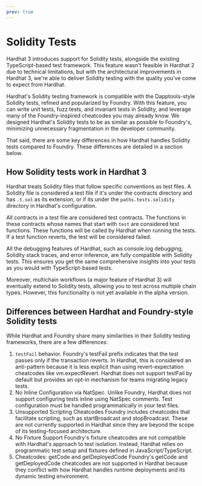 ```yaml
---
prev: true
---
```


# Solidity Tests

Hardhat 3 introduces support for Solidity tests, alongside the existing TypeScript-based test framework. This feature wasn't feasible in Hardhat 2 due to technical limitations, but with the architectural improvements in Hardhat 3, we're able to deliver Solidity testing with the quality you've come to expect from Hardhat.

Hardhat's Solidity testing framework is compatible with the Dapptools-style Solidity tests, refined and popularized by Foundry. With this feature, you can write unit tests, fuzz tests, and invariant tests in Solidity, and leverage many of the Foundry-inspired cheatcodes you may already know. We designed Hardhat's Solidity tests to be as similar as possible to Foundry's, minimizing unnecessary fragmentation in the developer community.

That said, there are some key differences in how Hardhat handles Solidity tests compared to Foundry. These differences are detailed in a section below.

## How Solidity tests work in Hardhat 3

Hardhat treats Solidity files that follow specific conventions as test files. A Solidity file is considered a test file if it's under the contracts directory and has `.t.sol` as its extension, or if its under the `paths.tests.solidity` directory in Hardhat's configuration.

All contracts in a test file are considered test contracts. The functions in these contracts whose names that start with `test` are considered test functions. These functions will be called by Hardhat when running the tests. If a test function reverts, the test will be considered failed.

All the debugging features of Hardhat, such as console.log debugging, Solidity stack traces, and error inference, are fully compatible with Solidity tests. This ensures you get the same comprehensive insights into your tests as you would with TypeScript-based tests.

Moreover, multichain workflows (a major feature of Hardhat 3) will eventually extend to Solidity tests, allowing you to test across multiple chain types. However, this functionality is not yet available in the alpha version.

## Differences between Hardhat and Foundry-style Solidity tests

While Hardhat and Foundry share many similarities in their Solidity testing frameworks, there are a few differences:

1. `testFail` behavior. Foundry's testFail prefix indicates that the test passes only if the transaction reverts. In Hardhat, this is considered an anti-pattern because it is less explicit than using revert-expectation cheatcodes like vm.expectRevert. Hardhat does not support testFail by default but provides an opt-in mechanism for teams migrating legacy tests.
2. No Inline Configuration via NatSpec. Unlike Foundry, Hardhat does not support configuring tests inline using NatSpec comments. Test configuration must be handled programmatically in your test files.
3. Unsupported Scripting Cheatcodes Foundry includes cheatcodes that facilitate scripting, such as startBroadcast and stopBroadcast. These are not currently supported in Hardhat since they are beyond the scope of its testing-focused architecture.
4. No Fixture Support Foundry's fixture cheatcodes are not compatible with Hardhat's approach to test isolation. Instead, Hardhat relies on programmatic test setup and fixtures defined in JavaScript/TypeScript.
5. Cheatcodes: getCode and getDeployedCode Foundry's getCode and getDeployedCode cheatcodes are not supported in Hardhat because they conflict with how Hardhat handles runtime deployments and its dynamic testing environment.
